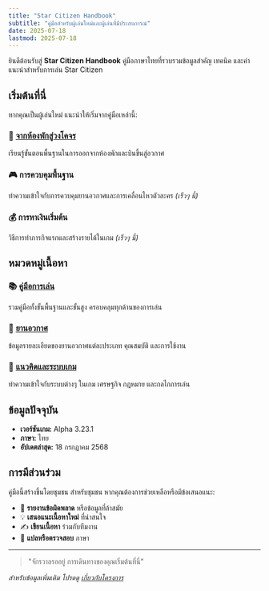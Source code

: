 ```yaml
---
title: "Star Citizen Handbook"
subtitle: "คู่มือสำหรับผู้เล่นใหม่และผู้เล่นที่มีประสบการณ์"
date: 2025-07-18
lastmod: 2025-07-18
---
```


ยินดีต้อนรับสู่ **Star Citizen Handbook** คู่มือภาษาไทยที่รวบรวมข้อมูลสำคัญ เทคนิค และคำแนะนำสำหรับการเล่น Star Citizen

## เริ่มต้นที่นี่

หากคุณเป็นผู้เล่นใหม่ แนะนำให้เริ่มจากคู่มือเหล่านี้:

### 🚀 [จากห้องพักสู่วงโคจร](guides/hab-to-orbit/)
เรียนรู้ขั้นตอนพื้นฐานในการออกจากห้องพักและบินขึ้นสู่อวกาศ

### 🎮 การควบคุมพื้นฐาน
ทำความเข้าใจกับการควบคุมยานอวกาศและการเคลื่อนไหวตัวละคร *(เร็วๆ นี้)*

### 💰 การหาเงินเริ่มต้น
วิธีการทำภารกิจแรกและสร้างรายได้ในเกม *(เร็วๆ นี้)*

## หมวดหมู่เนื้อหา

### 📚 [คู่มือการเล่น](guides/)
รวมคู่มือทั้งขั้นพื้นฐานและขั้นสูง ครอบคลุมทุกด้านของการเล่น

### 🚁 [ยานอวกาศ](ships/)
ข้อมูลรายละเอียดของยานอวกาศแต่ละประเภท คุณสมบัติ และการใช้งาน

### 🧠 [แนวคิดและระบบเกม](concepts/)
ทำความเข้าใจกับระบบต่างๆ ในเกม เศรษฐกิจ กฎหมาย และกลไกการเล่น

## ข้อมูลปัจจุบัน

- **เวอร์ชันเกม:** Alpha 3.23.1
- **ภาษา:** ไทย
- **อัปเดตล่าสุด:** 18 กรกฎาคม 2568

## การมีส่วนร่วม

คู่มือนี้สร้างขึ้นโดยชุมชน สำหรับชุมชน หากคุณต้องการช่วยเหลือหรือมีข้อเสนอแนะ:

- 🐛 **รายงานข้อผิดพลาด** หรือข้อมูลที่ล้าสมัย
- 💡 **เสนอแนะเนื้อหาใหม่** ที่น่าสนใจ
- ✍️ **เขียนเนื้อหา** ร่วมกับทีมงาน
- 📝 **แปลหรือตรวจสอบ** ภาษา

---

> "จักรวาลรออยู่ การเดินทางของคุณเริ่มต้นที่นี่"

*สำหรับข้อมูลเพิ่มเติม โปรดดู [เกี่ยวกับโครงการ](about/)*
